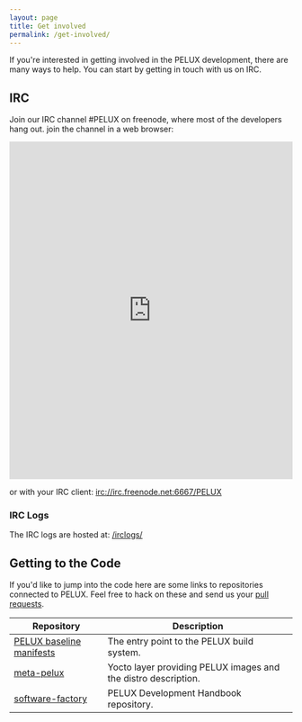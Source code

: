 ```yaml
---
layout: page
title: Get involved
permalink: /get-involved/
---
```


If you're interested in getting involved in the PELUX development, there are
many ways to help. You can start by getting in touch with us on IRC.

## IRC

Join our IRC channel #PELUX on freenode, where most of the developers hang out.
join the channel in a web browser:
<iframe style="border: 0; width: 100%; height: 600px;" src="https://kiwiirc.com/client/irc.freenode.net/#PELUX"></iframe>

or with your IRC client:
[irc://irc.freenode.net:6667/PELUX](irc://irc.freenode.net:6667/PELUX)

### IRC Logs

The IRC logs are hosted at: [/irclogs/](//pelux.io/irclogs/)

## Getting to the Code

If you'd like to jump into the code here are some links to repositories
connected to PELUX. Feel free to hack on these and send us your [pull
requests](https://help.github.com/articles/about-pull-requests/).

<table>
    <thead>
        <tr>
            <th>Repository</th>
            <th>Description</th>
        </tr>
    </thead>
    <tbody>
        <tr>
            <td>
                <a href="https://github.com/Pelagicore/pelux-manifests">PELUX baseline manifests</a>
            </td>
            <td>
                The entry point to the PELUX build system.
            </td>
        </tr>
	<tr>
            <td>
                <a href="https://github.com/Pelagicore/meta-pelux">meta-pelux</a>
            </td>
            <td>
                Yocto layer providing PELUX images and the distro description.
            </td>
        </tr>
        <tr>
            <td>
                <a href="https://github.com/Pelagicore/software-factory">software-factory</a>
            </td>
            <td>
                PELUX Development Handbook repository.
            </td>
        </tr>
    </tbody>
</table>

